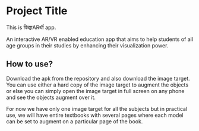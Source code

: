 
# Project Title

This is विद्याARर्थी app.

An interactive AR/VR enabled education app that aims to help students of all age groups in their studies by enhancing their visualization power.



## How to use?
Download the apk from the repository and also download the image target. You can use either a hard copy of the image target to augment the objects or else you can simply open the image target in full screen on any phone and see the objects augment over it.

For now we have only one image target for all the subjects but in practical use, we will have entire textbooks with several pages where each model can be set to augment on a particular page of the book.